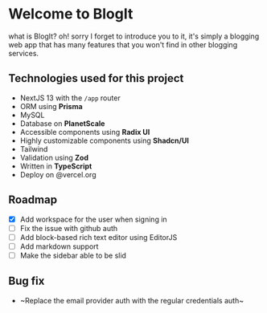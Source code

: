 # Welcome to BlogIt

what is BlogIt? oh! sorry I forget to introduce you to it, it's simply a blogging web app that has many features that you won't find in other blogging services.

## Technologies used for this project

- NextJS 13 with the `/app` router
- ORM using **Prisma**
- MySQL
- Database on **PlanetScale**
- Accessible components using **Radix UI**
- Highly customizable components using **Shadcn/UI**
- Tailwind
- Validation using **Zod**
- Written in **TypeScript**
- Deploy on @vercel.org

## Roadmap

- [x] Add workspace for the user when signing in
- [ ] Fix the issue with github auth
- [ ] Add block-based rich text editor using EditorJS
- [ ] Add markdown support
- [ ] Make the sidebar able to be slid

## Bug fix

- ~Replace the email provider auth with the regular credentials auth~
